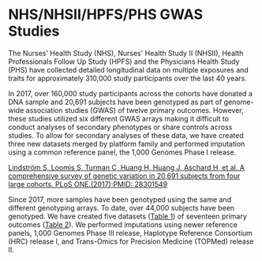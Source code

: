# NHS/NHSII/HPFS/PHS GWAS Studies

The Nurses' Health Study (NHS), Nurses' Health Study II (NHSII), Health Professionals Follow
Up Study (HPFS) and the Physicians Health Study (PHS) have collected detailed longitudinal
data on multiple exposures and traits for approximately 310,000 study participants
over the last 40 years. 

In 2017, over 160,000 study participants across the cohorts have donated a DNA sample and
20,691 subjects have been genotyped as part of genome-wide association studies (GWAS)
of twelve primary outcomes. However, these studies utilized six different GWAS arrays making
it difficult to conduct analyses of secondary phenotypes or share controls across studies. 
To allow for secondary analyses of these data, we have created three new datasets merged
by platform family and performed imputation using a common reference panel, the 1,000 Genomes
Phase I release.

[Lindström S, Loomis S, Turman C, Huang H, Huang J, Aschard H, et al. A comprehensive survey of 
genetic variation in 20,691 subjects from four large cohorts. PLoS ONE.(2017);PMID: 28301549](https://www.ncbi.nlm.nih.gov/pmc/articles/PMC5354293/)

Since 2017, more samples have been genotyped using the same and different genotyping arrays. 
To date, over 44,000 subjects have been genotyped. We have created five datasets 
([Table 1](https://docs.google.com/spreadsheets/d/1i8Tl8p1VM2HMXRtavLaLsO1wxT_JeWH-vtNW7aKhnpw/edit?usp=sharing))
of seventeen primary outcomes 
([Table 2](https://docs.google.com/spreadsheets/d/1PLOWKqM6Lb15C3e7IIM1VwsAT7H0VJ1QWsVNZSgGitw/edit?usp=sharing)).
We performed imputations using newer reference panels, 1,000 Genomes Phase III release, 
Haplotype Reference Consortium (HRC) release I, and Trans-Omics for Precision Medicine (TOPMed) release II. 




